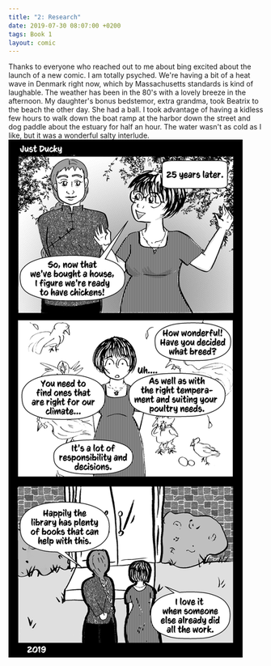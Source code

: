 ```yaml
---
title: "2: Research"
date: 2019-07-30 08:07:00 +0200
tags: Book 1
layout: comic
---
```


Thanks to everyone who reached out to me about bing excited about the launch of a new comic. I am totally psyched. We're having a bit of a heat wave in Denmark right now, which by Massachusetts standards is kind of laughable. The weather has been in the 80's with a lovely breeze in the afternoon. My daughter's bonus bedstemor, extra grandma, took Beatrix to the beach the other day. She had a ball. I took advantage of having a kidless few hours to walk down the boat ramp at the harbor down the street and dog paddle about the estuary for half an hour. The water wasn't as cold as I like, but it was a wonderful salty interlude.
![2: Research](/comics/Book_1_-_002_Research.png)
